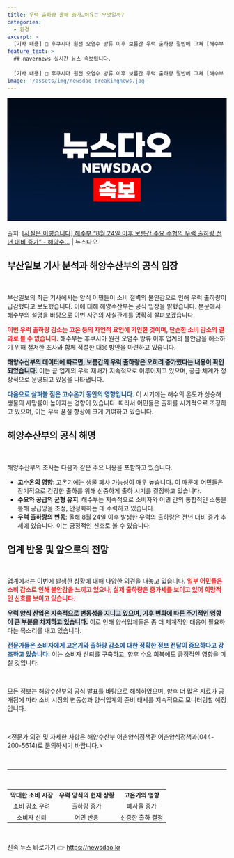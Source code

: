 ```yaml
---
title: 우럭 출하량 올해 증가…이유는 무엇일까?
categories:
  - 환경
excerpt: >
  [기사 내용] □ 후쿠시마 원전 오염수 방류 이후 보름간 우럭 출하량 절반에 그쳐 [해수부 설명] □ 기사에…
feature_text: >
  ## navernews 실시간 뉴스 속보입니다.

  [기사 내용] □ 후쿠시마 원전 오염수 방류 이후 보름간 우럭 출하량 절반에 그쳐 [해수부 설명] □ 기사에…
image: '/assets/img/newsdao_breakingnews.jpg'
---
```


![뉴스다오 속보](/assets/img/newsdao_breakingnews.jpg)

<p>출처: <a href="https://newsdao.kr/1958" rel="dofollow">[사실은 이렇습니다] 해수부 “8월 24일 이후 보름간 주요 수협의 우럭 출하량 전년 대비 증가” - 해양수…</a> | 뉴스다오</p>

<h2 data-ke-size="size26">부산일보 기사 분석과 해양수산부의 공식 입장</h2>

<p data-ke-size="size16">&nbsp;</p>

부산일보의 최근 기사에서는 양식 어민들이 소비 절벽의 불안감으로 인해 우럭 출하량이 급감했다고 보도했습니다. 이에 대해 해양수산부는 공식 입장을 밝혔습니다. 본문에서 해수부의 설명을 바탕으로 이번 사건의 사실관계를 명확히 살펴보겠습니다. 

<b><span style="color: #ee2323;">이번 우럭 출하량 감소는 고온 등의 자연적 요인에 기인한 것이며, 단순한 소비 감소의 결과로 볼 수 없습니다.</span></b> 해수부는 후쿠시마 원전 오염수 방류 이후 업계의 불안감을 해소하기 위해 철저한 조사와 함께 적절한 대응 방안을 마련하고 있습니다. 

<b><span style="background-color: #21538527;">해양수산부의 데이터에 따르면, 보름간의 우럭 출하량은 오히려 증가했다는 내용이 확인되었습니다.</span></b> 이는 곧 업계의 우럭 재배가 지속적으로 이루어지고 있으며, 공급 체계가 정상적으로 운영되고 있음을 나타냅니다. 

<b><span style="color: #1a5490;">다음으로 살펴볼 점은 고수온기 동안의 영향입니다.</span></b> 이 시기에는 해수의 온도가 상승해 생물의 사망률이 높아지는 경향이 있습니다. 따라서 어민들은 출하를 시기적으로 조정하고 있으며, 이는 우럭 품질 향상에 크게 기여하고 있습니다.

<h2 data-ke-size="size26">해양수산부의 공식 해명</h2>

<p data-ke-size="size16">&nbsp;</p>

해양수산부의 조사는 다음과 같은 주요 내용을 포함하고 있습니다. 

<ul>
<li><b>고수온의 영향</b>:  고온기에는 생물 폐사 가능성이 매우 높습니다. 이 때문에 어민들은 장기적으로 건강한 출하를 위해 신중하게 출하 시기를 결정하고 있습니다.</li>
<li><b>수요와 공급의 균형 유지</b>:  해수부는 지속적으로 소비자와 어민 간의 통합적인 소통을 통해 공급망을 조정, 안정화하는 데 주력하고 있습니다.</li>
<li><b>우럭 출하량의 변동</b>:  올해 8월 24일 이후 발생한 우럭의 출하량은 전년 대비 증가 추세에 있습니다. 이는 긍정적인 신호로 볼 수 있습니다.</li>
</ul>

<h2 data-ke-size="size26">업계 반응 및 앞으로의 전망</h2>

<p data-ke-size="size16">&nbsp;</p>

업계에서는 이번에 발생한 상황에 대해 다양한 의견을 내놓고 있습니다. <b><span style="color: #ee2323;">일부 어민들은 소비 감소로 인해 불안감을 느끼고 있으나, 실제 출하량은 증가세를 보이고 있어 희망적인 신호를 보이고 있습니다.</span></b> 

<b><span style="background-color: #21538527;">우럭 양식 산업은 지속적으로 변동성을 지니고 있으며, 기후 변화에 따른 주기적인 영향이 큰 부분을 차지하고 있습니다.</span></b> 이로 인해 양식업체들은 좀 더 체계적인 대응이 필요하다는 목소리를 내고 있습니다.

<b><span style="color: #1a5490;">전문가들은 소비자에게 고온기와 출하량 감소에 대한 정확한 정보 전달이 중요하다고 강조하고 있습니다.</span></b> 이는 소비자 신뢰를 구축하고, 향후 수요 회복에도 긍정적인 영향을 미칠 것입니다.

<p data-ke-size="size16">&nbsp;</p>

모든 정보는 해양수산부의 공식 발표를 바탕으로 해석하였으며, 향후 더 많은 자료가 공개됨에 따라 소비 시장의 변동성과 양식업계의 준비 태세를 지속적으로 모니터링할 예정입니다. 

<p data-ke-size="size16">&nbsp;</p>

<전문가 의견 및 자세한 사항은 해양수산부 어촌양식정책관 어촌양식정책과(044-200-5614)로 문의하시기 바랍니다.> 

<p data-ke-size="size16">&nbsp;</p>

<hr />

<p data-ke-size="size16">&nbsp;</p>

<table>
<tr>
<td style="text-align: center; height: 17px;"><b>막대한 소비 시장</b></td>
<td style="text-align: center; height: 17px;"><b>우럭 양식의 현재 상황</b></td>
<td style="text-align: center; height: 17px;"><b>고온기의 영향</b></td>
</tr>
<tr>
<td style="text-align: center; height: 17px;">소비 감소 우려</td>
<td style="text-align: center; height: 17px;">출하량 증가</td>
<td style="text-align: center; height: 17px;">폐사율 증가</td>
</tr>
<tr>
<td style="text-align: center; height: 17px;">소비자 신뢰</td>
<td style="text-align: center; height: 17px;">어민 반응</td>
<td style="text-align: center; height: 17px;">신중한 출하 결정</td>
</tr>
</table>

<p data-ke-size="size16">&nbsp;</p> 

신속 뉴스 바로가기 👉 <a href="https://newsdao.kr" rel="dofollow">https://newsdao.kr</a>


